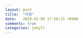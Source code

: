 ```yaml
---
layout: post
title:  "미정"
date:   2020-02-06 17:50:21 +0900
comments: true
categories: jekyll
---
```

